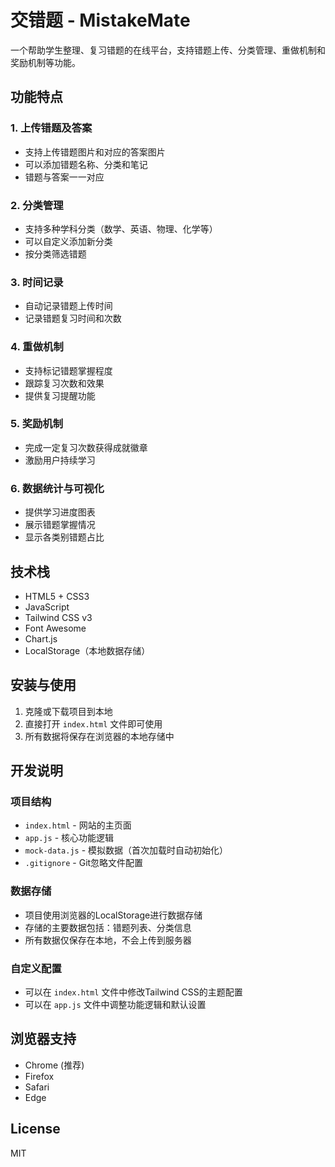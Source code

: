 # 交错题 - MistakeMate

一个帮助学生整理、复习错题的在线平台，支持错题上传、分类管理、重做机制和奖励机制等功能。

## 功能特点

### 1. 上传错题及答案
- 支持上传错题图片和对应的答案图片
- 可以添加错题名称、分类和笔记
- 错题与答案一一对应

### 2. 分类管理
- 支持多种学科分类（数学、英语、物理、化学等）
- 可以自定义添加新分类
- 按分类筛选错题

### 3. 时间记录
- 自动记录错题上传时间
- 记录错题复习时间和次数

### 4. 重做机制
- 支持标记错题掌握程度
- 跟踪复习次数和效果
- 提供复习提醒功能

### 5. 奖励机制
- 完成一定复习次数获得成就徽章
- 激励用户持续学习

### 6. 数据统计与可视化
- 提供学习进度图表
- 展示错题掌握情况
- 显示各类别错题占比

## 技术栈

- HTML5 + CSS3
- JavaScript
- Tailwind CSS v3
- Font Awesome
- Chart.js
- LocalStorage（本地数据存储）

## 安装与使用

1. 克隆或下载项目到本地
2. 直接打开 `index.html` 文件即可使用
3. 所有数据将保存在浏览器的本地存储中

## 开发说明

### 项目结构

- `index.html` - 网站的主页面
- `app.js` - 核心功能逻辑
- `mock-data.js` - 模拟数据（首次加载时自动初始化）
- `.gitignore` - Git忽略文件配置

### 数据存储

- 项目使用浏览器的LocalStorage进行数据存储
- 存储的主要数据包括：错题列表、分类信息
- 所有数据仅保存在本地，不会上传到服务器

### 自定义配置

- 可以在 `index.html` 文件中修改Tailwind CSS的主题配置
- 可以在 `app.js` 文件中调整功能逻辑和默认设置

## 浏览器支持

- Chrome (推荐)
- Firefox
- Safari
- Edge

## License

MIT